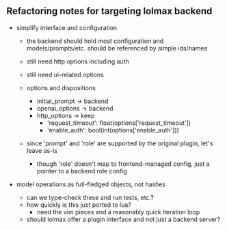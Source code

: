Refactoring notes for targeting lolmax backend
---
+ simplify interface and configuration
  + the backend should hold most configuration and models/prompts/etc. should be referenced
    by simple ids/names
  + still need http options including auth
  + still need ui-related options

  + options and dispositions
    + initial_prompt -> backend
    + openai_options -> backend
    + http_options -> keep
      + 'request_timeout': float(options['request_timeout'])
      + 'enable_auth': bool(int(options['enable_auth']))

  + since 'prompt' and 'role' are supported by the original plugin, let's leave as-is
    + though 'role' doesn't map to frontend-managed config, just a pointer to a backend role config

+ model operations as full-fledged objects, not hashes
  + can we type-check these and run tests, etc.?
  + how quickly is this just ported to lua?
    + need the vim pieces and a reasonably quick iteration loop
  + should lolmax offer a plugin interface and not just a backend server?

